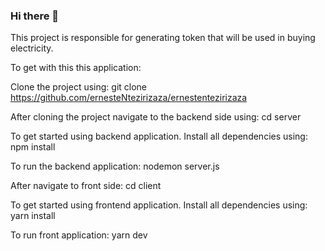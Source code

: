 ### Hi there 👋

This project is responsible for generating token that will be used in buying electricity.

To get with this this application:

Clone the project using: git clone https://github.com/ernesteNtezirizaza/ernestentezirizaza

After cloning the project navigate to the backend side using: cd server

To get started using backend application. Install all dependencies using: npm install

To run the backend application: nodemon server.js

After navigate to front side: cd client

To get started using frontend application. Install all dependencies using: yarn install

To run front application: yarn dev
